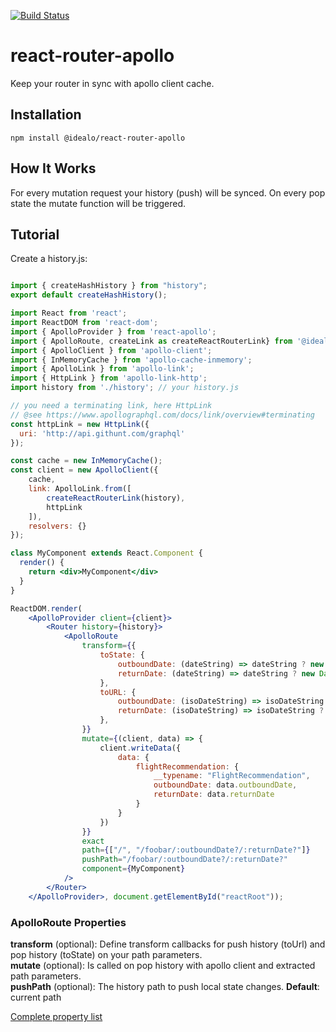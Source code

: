 [![Build Status](https://jenkins2.eu.idealo.com/jenkins/buildStatus/icon?job=RFLUG_javascript-react-router-apollo_commit)](https://jenkins2.eu.idealo.com/jenkins/view/Reise/view/Flug/view/JavaScript/job/RFLUG_javascript-react-router-apollo_commit/)

# react-router-apollo

Keep your router in sync with apollo client cache.

## Installation

```
npm install @idealo/react-router-apollo
```

## How It Works

For every mutation request your history (push) will be synced. 
On every pop state the mutate function will be triggered.

## Tutorial

Create a history.js:
```jsx harmony

import { createHashHistory } from "history";
export default createHashHistory();
```

```jsx harmony
import React from 'react';
import ReactDOM from 'react-dom';
import { ApolloProvider } from 'react-apollo';
import { ApolloRoute, createLink as createReactRouterLink} from '@idealo/react-router-apollo';
import { ApolloClient } from 'apollo-client';
import { InMemoryCache } from 'apollo-cache-inmemory';
import { ApolloLink } from 'apollo-link';
import { HttpLink } from 'apollo-link-http';
import history from './history'; // your history.js

// you need a terminating link, here HttpLink
// @see https://www.apollographql.com/docs/link/overview#terminating
const httpLink = new HttpLink({
  uri: 'http://api.githunt.com/graphql'
});

const cache = new InMemoryCache();
const client = new ApolloClient({
    cache,
    link: ApolloLink.from([
        createReactRouterLink(history),
        httpLink
    ]),
    resolvers: {}
});

class MyComponent extends React.Component {
  render() {
    return <div>MyComponent</div>
  }
}

ReactDOM.render(
    <ApolloProvider client={client}>
        <Router history={history}>
            <ApolloRoute
                transform={{
                    toState: {
                        outboundDate: (dateString) => dateString ? new Date(dateString).toISOString() : null,
                        returnDate: (dateString) => dateString ? new Date(dateString).toISOString() : null
                    },
                    toURL: {
                        outboundDate: (isoDateString) => isoDateString ? dateFormat(new Date(isoDateString), URL_DATE_FORMAT) : null,
                        returnDate: (isoDateString) => isoDateString ? dateFormat(new Date(isoDateString), URL_DATE_FORMAT) : null
                    },
                }}
                mutate={(client, data) => {
                    client.writeData({
                        data: {
                            flightRecommendation: {
                                __typename: "FlightRecommendation",
                                outboundDate: data.outboundDate,
                                returnDate: data.returnDate
                            }
                        }
                    })
                }}
                exact
                path={["/", "/foobar/:outboundDate?/:returnDate?"]}
                pushPath="/foobar/:outboundDate?/:returnDate?"
                component={MyComponent}
            />
        </Router>
    </ApolloProvider>, document.getElementById("reactRoot"));
```
### ApolloRoute Properties

 __transform__ (optional):  Define transform callbacks for push history (toUrl) and pop history (toState) on your path parameters.  
 __mutate__ (optional):  Is called on pop history with apollo client and extracted path parameters.  
 __pushPath__ (optional): The history path to push local state changes. __Default__: current path
 
 [Complete property list](https://reacttraining.com/react-router/web/api/Route)